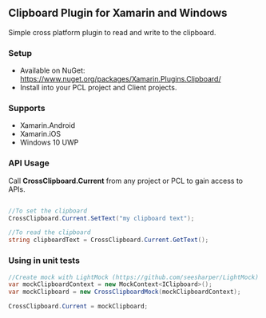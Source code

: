 ## Clipboard Plugin for Xamarin and Windows

Simple cross platform plugin to read and write to the clipboard.

### Setup
* Available on NuGet: https://www.nuget.org/packages/Xamarin.Plugins.Clipboard/
* Install into your PCL project and Client projects.


### Supports
* Xamarin.Android
* Xamarin.iOS
* Windows 10 UWP

### API Usage

Call **CrossClipboard.Current** from any project or PCL to gain access to APIs.

```csharp

//To set the clipboard
CrossClipboard.Current.SetText("my clipboard text");

//To read the clipboard
string clipboardText = CrossClipboard.Current.GetText();

```

### Using in unit tests

```C#
//Create mock with LightMock (https://github.com/seesharper/LightMock)
var mockClipboardContext = new MockContext<IClipboard>();
var mockClipboard = new CrossClipboardMock(mockClipboardContext);

CrossClipboard.Current = mockClipboard;
```

